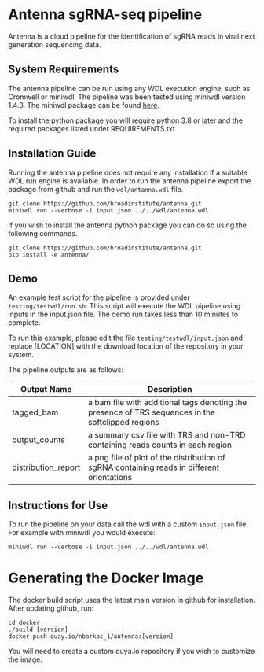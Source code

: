 # Antenna sgRNA-seq pipeline
Antenna is a cloud pipeline for the identification of sgRNA reads in viral next generation sequencing data.

## System Requirements
The antenna pipeline can be run using any WDL execution engine, such as Cromwell or miniwdl. The pipeline was been tested using miniwdl version 1.4.3. The miniwdl package can be found [here](https://github.com/chanzuckerberg/miniwdl).

To install the python package you will require python 3.8 or later and the required packages listed under REQUIREMENTS.txt

## Installation Guide
Running the antenna pipeline does not require any installation if a suitable WDL run engine is available. In order to run the antenna pipeline export the package from github and run the `wdl/antanna.wdl` file.

```
git clone https://github.com/broadinstitute/antenna.git
miniwdl run --verbose -i input.json ../../wdl/antenna.wdl
```

If you wish to install the antenna python package you can do so using the following commands.
```
git clone https://github.com/broadinstitute/antenna.git
pip install -e antenna/
```

## Demo
An example test script for the pipeline is provided under `testing/testwdl/run.sh`. This script will execute the WDL pipeline using inputs in the input.json file. The demo run takes less than 10 minutes to complete.

To run this example, please edit the file `testing/testwdl/input.json` and replace [LOCATION] with the download location of the repository in your system.

The pipeline outputs are as follows:

|Output Name | Description|
|------------|--------------|
|tagged_bam | a bam file with additional tags denoting the presence of TRS sequences in the softclipped regions|
|output_counts | a summary csv file with TRS and non-TRD containing reads counts in each region|
|distribution_report | a png file of plot of the distribution of sgRNA containing reads in different orientations|

## Instructions for Use
To run the pipeline on your data call the wdl with a custom `input.json` file. For example with miniwdl you would execute:
```
miniwdl run --verbose -i input.json ../../wdl/antenna.wdl
```

# Generating the Docker Image
The docker build script uses the latest main version in github for installation. After updating github, run:
```
cd docker
./build [version]
docker push quay.io/nbarkas_1/antenna:[version]
```

You will need to create a custom quya.io repository if you wish to customize the image.

